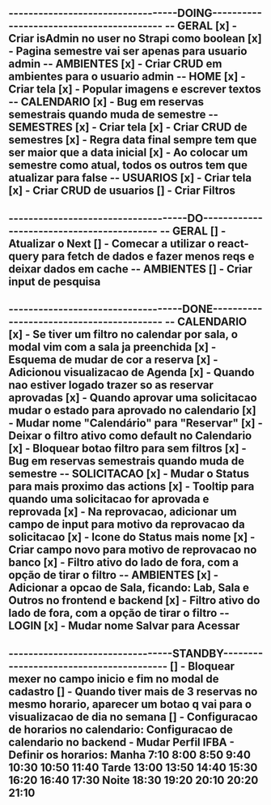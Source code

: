 
----------------------------------DOING-----------------------------------------
-- GERAL
[x] - Criar isAdmin no user no Strapi como boolean
[x] - Pagina semestre vai ser apenas para usuario admin
-- AMBIENTES
[x] - Criar CRUD em ambientes para o usuario admin
-- HOME
[x] - Criar tela
[x] - Popular imagens e escrever textos
-- CALENDARIO
[x] - Bug em reservas semestrais quando muda de semestre
-- SEMESTRES
[x] - Criar tela
[x] - Criar CRUD de semestres
[x] - Regra data final sempre tem que ser maior que a data inicial
[x] - Ao colocar um semestre como atual, todos os outros tem que atualizar para false
-- USUARIOS
[x] - Criar tela
[x] - Criar CRUD de usuarios
[] - Criar Filtros
--------------------------------------------------------------------------------

------------------------------------DO------------------------------------------
-- GERAL
[] - Atualizar o Next
[] - Comecar a utilizar o react-query para fetch de dados e fazer menos reqs e deixar dados em cache
-- AMBIENTES
[] - Criar input de pesquisa
--------------------------------------------------------------------------------

-----------------------------------DONE-----------------------------------------
-- CALENDARIO
[x] - Se tiver um filtro no calendar por sala, o modal vim com a sala ja preenchida
[x] - Esquema de mudar de cor a reserva
[x] - Adicionou visualizacao de Agenda
[x] - Quando nao estiver logado trazer so as reservar aprovadas
[x] - Quando aprovar uma solicitacao mudar o estado para aprovado no calendario
[x] - Mudar nome "Calendário" para "Reservar"
[x] - Deixar o filtro ativo como default no Calendario
[x] - Bloquear botao filtro para sem filtros
[x] - Bug em reservas semestrais quando muda de semestre
-- SOLICITACAO
[x] - Mudar o Status para mais proximo das actions
[x] - Tooltip para quando uma solicitacao for aprovada e reprovada
[x] - Na reprovacao, adicionar um campo de input para motivo da reprovacao da solicitacao
[x] - Icone do Status mais nome
[x] - Criar campo novo para motivo de reprovacao no banco
[x] - Filtro ativo do lado de fora, com a opção de tirar o filtro
-- AMBIENTES
[x] - Adicionar a opcao de Sala, ficando: Lab, Sala e Outros no frontend e backend
[x] - Filtro ativo do lado de fora, com a opção de tirar o filtro
-- LOGIN
[x] - Mudar nome Salvar para Acessar
--------------------------------------------------------------------------------

---------------------------------STANDBY----------------------------------------
[] - Bloquear mexer no campo inicio e fim no modal de cadastro
[] - Quando tiver mais de 3 reservas no mesmo horario, aparecer um botao q vai para o visualizacao de dia no semana
[] - Configuracao de horarios no calendario:
      Configuracao de calendario no backend
        - Mudar Perfil IFBA
        - Definir os horarios:
            Manha
              7:10
              8:00
              8:50
              9:40
              10:30
              10:50
              11:40
            Tarde
              13:00
              13:50
              14:40
              15:30
              16:20
              16:40
              17:30
            Noite
              18:30
              19:20
              20:10
              20:20
              21:10
--------------------------------------------------------------------------------